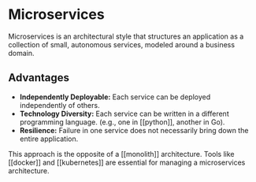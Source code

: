 # Microservices

Microservices is an architectural style that structures an application as a collection of small, autonomous services, modeled around a business domain.

## Advantages

- **Independently Deployable:** Each service can be deployed independently of others.
- **Technology Diversity:** Each service can be written in a different programming language. (e.g., one in [[python]], another in Go).
- **Resilience:** Failure in one service does not necessarily bring down the entire application.

This approach is the opposite of a [[monolith]] architecture. Tools like [[docker]] and [[kubernetes]] are essential for managing a microservices architecture.
